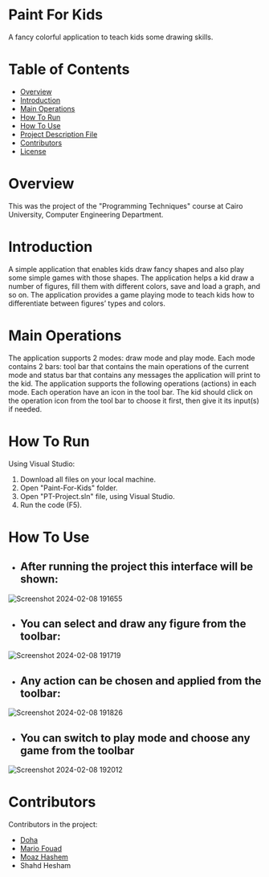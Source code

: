 # Paint For Kids
A fancy colorful application to teach kids some drawing skills.
# Table of Contents
* [Overview](#Overview)
* [Introduction](#Introduction)
* [Main Operations](#Main-Operations)
* [How To Run](#How-To-Run)
* [How To Use](#How-To-Use)
* [Project Description File](./PT_Project_Phase2_F22.pdf)
* [Contributors](#Contributors)
* [License](./LICENSE)
# Overview
This was the project of the "Programming Techniques" course at Cairo University, Computer Engineering Department.
# Introduction
A simple application that enables kids draw fancy shapes and also play some simple games with those shapes. The application helps a kid draw a number of figures, fill them with different colors, save and load a graph, and so on. The application provides a game playing mode to teach kids how to differentiate between figures’ types and colors.
# Main Operations
The application supports 2 modes: draw mode and play mode. Each mode contains 2 bars: tool bar that contains the main operations of the current mode and status bar that contains any messages the application will print to the kid. The application supports the following operations (actions) in each mode. Each operation have an icon in the tool bar. The kid should click on the operation icon from the tool bar to choose it first, then give it its input(s) if needed. 
# How To Run
Using Visual Studio:
1. Download all files on your local machine.
2. Open "Paint-For-Kids" folder.
3. Open "PT-Project.sln" file, using Visual Studio.
4. Run the code (F5).
# How To Use
* ## After running the project this interface will be shown:
![Screenshot 2024-02-08 191655](https://github.com/mariofouad/Paint-For-Kids/assets/119708778/763a6c3d-60b5-4be0-bea6-99ebe93dd853)

* ## You can select and draw any figure from the toolbar:
![Screenshot 2024-02-08 191719](https://github.com/mariofouad/Paint-For-Kids/assets/119708778/03e6ef76-8d1a-46da-8419-0060f454283d)

* ## Any action can be chosen and applied from the toolbar:
![Screenshot 2024-02-08 191826](https://github.com/mariofouad/Paint-For-Kids/assets/119708778/4e9786f7-9bdd-4100-9119-fcc222a94ef7)

* ## You can switch to play mode and choose any game from the toolbar
![Screenshot 2024-02-08 192012](https://github.com/mariofouad/Paint-For-Kids/assets/119708778/77af4bba-8bda-4b96-97a8-1e29b7d9c6b1)
# Contributors
Contributors in the project:
* [Doha](https://github.com/DohaBeltagy)
* [Mario Fouad](https://github.com/mariofouad)
* [Moaz Hashem](https://github.com/Pixels57)
* Shahd Hesham
